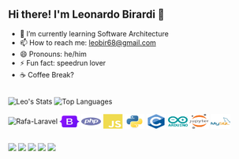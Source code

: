 ## Hi there! I'm Leonardo Birardi 👋

- 🌱 I’m currently learning Software Architecture
- 📫 How to reach me: leobir68@gmail.com
- 😄 Pronouns: he/him
- ⚡ Fun fact: speedrun lover
- ☕ Coffee Break?

<br>

<div>
<img src="https://github-readme-stats.vercel.app/api?username=M4x28&show_icons=true&theme=radical" alt="Leo's Stats" height="180em">
<img src="https://github-readme-stats.vercel.app/api/top-langs/?username=M4x28&langs_count=8&layout=compact&theme=radical" alt="Top Languages" height="180em">
</div> 

<div style="display: inline_block"><br>
  <img align="center" alt="Rafa-Laravel" height="30" width="40"  src="https://cdn.jsdelivr.net/gh/devicons/devicon@latest/icons/laravel/laravel-original.svg" />   
  <img align="center" alt="Rafa-Bootstrap" height="30" width="40" src="https://raw.githubusercontent.com/devicons/devicon/master/icons/bootstrap/bootstrap-original.svg">
  <img align="center" alt="Rafa-Php" height="30" width="40" src="https://raw.githubusercontent.com/devicons/devicon/master/icons/php/php-plain.svg">
  <img align="center" alt="Rafa-Js" height="30" width="40" src="https://raw.githubusercontent.com/devicons/devicon/master/icons/javascript/javascript-plain.svg">
  <img align="center" alt="Rafa-Python" height="30" width="40" src="https://raw.githubusercontent.com/devicons/devicon/master/icons/python/python-original.svg">
  <img align="center" alt="Rafa-C" height="30" width="40" src="https://raw.githubusercontent.com/devicons/devicon/master/icons/c/c-original.svg">
  <img align="center" alt="Rafa-Arduino" height="30" width="40" src="https://raw.githubusercontent.com/devicons/devicon/master/icons/arduino/arduino-original-wordmark.svg">
  <img align="center" alt="Rafa-Jupyter" height="30" width="40" src="https://raw.githubusercontent.com/devicons/devicon/master/icons/jupyter/jupyter-original-wordmark.svg">
  <img align="center" alt="Rafa-MySql" height="30" width="40" src="https://raw.githubusercontent.com/devicons/devicon/master/icons/mysql/mysql-original-wordmark.svg">
</div>         
          
##          
  
<div> 
  <a href = "mailto:leobir68@gmail.com"><img src="https://img.shields.io/badge/-Gmail-%23333?style=for-the-badge&logo=gmail&logoColor=white" target="_blank"></a>
  <a href="https://discordapp.com/users/3935" target="_blank"><img src="https://img.shields.io/badge/Discord-7289DA?style=for-the-badge&logo=discord&logoColor=white" target="_blank"></a> 
 <a href="https://www.linkedin.com/in/leonardo-birardi/" target="_blank"><img src="https://img.shields.io/badge/-LinkedIn-%230077B5?style=for-the-badge&logo=linkedin&logoColor=white" target="_blank"></a>  
  <a href="https://t.me/Max28l" target="_blank"><img src="https://img.shields.io/badge/Telegram-2CA5E0?style=for-the-badge&logo=telegram&logoColor=white" target="_blank"></a> 
  <a href="https://open.spotify.com/playlist/54AnXUXZ1asK36KIeInZAK?si=a85dfcd4e44b4c79" target="_blank"><img src="https://img.shields.io/badge/Spotify-1ED760?&style=for-the-badge&logo=spotify&logoColor=white" target="_blank"></a>
</div>  

<!--
![Snake animation](https://github.com/M4x28/M4x28/blob/output/github-contribution-grid-snake.svg)
!>
